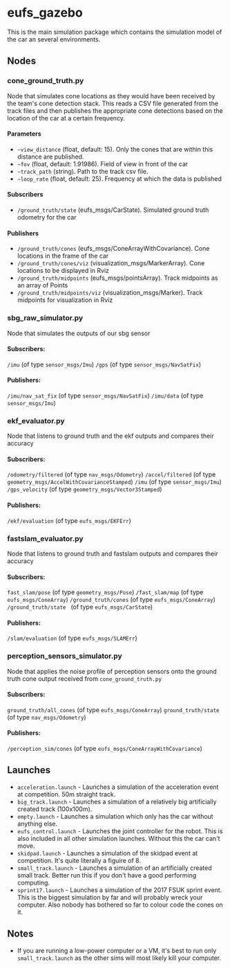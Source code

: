# eufs_gazebo
This is the main simulation package which contains the simulation model of the car an several environments.

## Nodes
### cone_ground_truth.py
Node that simulates cone locations as they would have been received
by the team's cone detection stack. This reads a CSV file generated
from the track files and then publishes the appropriate cone detections
based on the location of the car at a certain frequency.

#### Parameters

- `~view_distance` (float, default: 15). Only the cones that are within this distance are published.
- `~fov` (float, default: 1.91986). Field of view in front of the car
- `~track_path` (string). Path to the track csv file.
- `~loop_rate` (float, default: 25). Frequency at which the data is published

#### Subscribers

- `/ground_truth/state` (eufs_msgs/CarState).
        Simulated ground truth odometry for the car

#### Publishers

- `/ground_truth/cones` (eufs_msgs/ConeArrayWithCovariance).
        Cone locations in the frame of the car
- `/ground_truth/cones/viz` (visualization_msgs/MarkerArray).
        Cone locations to be displayed in Rviz
- `/ground_truth/midpoints` (eufs_msgs/pointsArray).
        Track midpoints as an array of Points
- `/ground_truth/midpoints/viz` (visualization_msgs/Marker).
        Track midpoints for visualization in Rviz

### sbg_raw_simulator.py
Node that simulates the outputs of our sbg sensor

#### Subscribers:
`/imu` (of type `sensor_msgs/Imu`)
`/gps`    (of type `sensor_msgs/NavSatFix`)

#### Publishers:
`/imu/nav_sat_fix` (of type `sensor_msgs/NavSatFix`)
`/imu/data`    (of type `sensor_msgs/Imu`)

### ekf_evaluator.py
Node that listens to ground truth and the ekf outputs and compares their accuracy

#### Subscribers:
`/odometry/filtered` (of type `nav_msgs/Odometry`)
`/accel/filtered` (of type `geometry_msgs/AccelWithCovarianceStamped`)
`/imu` (of type `sensor_msgs/Imu`)
`/gps_velocity` (of type `geometry_msgs/Vector3Stamped`)

#### Publishers:
`/ekf/evaluation` (of type `eufs_msgs/EKFErr`)

### fastslam_evaluator.py
Node that listens to ground truth and fastslam outputs and compares their accuracy

#### Subscribers:
`fast_slam/pose` (of type `geometry_msgs/Pose`)
`/fast_slam/map` (of type `eufs_msgs/ConeArray`)
`/ground_truth/cones` (of type `eufs_msgs/ConeArray`)
`/ground_truth/state ` (of type `eufs_msgs/CarState`)


#### Publishers:
`/slam/evaluation` (of type `eufs_msgs/SLAMErr`)

### perception_sensors_simulator.py
Node that applies the noise profile of perception sensors onto the ground truth
cone output received from `cone_ground_truth.py`

#### Subscribers:
`ground_truth/all_cones` (of type `eufs_msgs/ConeArray`)
`ground_truth/state` (of type `nav_msgs/Odometry`)

#### Publishers:
`/perception_sim/cones` (of type `eufs_msgs/ConeArrayWithCovariance`)

## Launches

- `acceleration.launch` - Launches a simulation of the acceleration event at competition. 50m straight track.
- `big_track.launch` - Launches a simulation of a relatively big artificially created track (100x100m).
- `empty.launch` - Launches a simulation which only has the car without anything else.
- `eufs_control.launch` - Launches the joint controller for the robot. This is also included in all other simulation launches. Without this the car can't move.
- `skidpad.launch` - Launches a simulation of the skidpad event at competition. It's quite literally a figuire of 8.
- `small_track.launch` - Launches a simulation of an artificially created small track. Better run this if you don't have a good performing computing.
- `sprint17.launch` - Launches a simulation of the 2017 FSUK sprint event. This is the biggest simulation by far and will probably wreck your computer. Also nobody has bothered so far to colour code the cones on it.

## Notes
- If you are running a low-power computer or a VM, it's best to run only `small_track.launch` as the other sims will most likely kill your computer.
